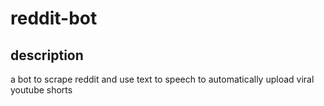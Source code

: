 # reddit-bot
## description
a bot to scrape reddit and use text to speech to automatically upload viral youtube shorts
